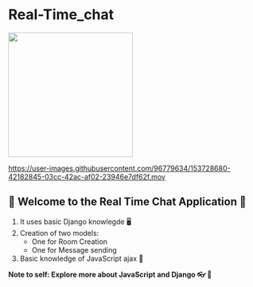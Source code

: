 # Real-Time_chat
<img src="https://c.tenor.com/34xrGiIR41oAAAAM/point-down.giff" width=250/>

https://user-images.githubusercontent.com/96779634/153728680-42182845-03cc-42ac-af02-23946e7df62f.mov
  


<h2> 👬 Welcome to the Real Time Chat Application 👭</h2>
<ol>
  <li> It uses basic Django knowlegde 🖥️ </li>
  <li> Creation of two models:
    <ul>
      <li> One for Room Creation  </li>
      <li> One for Message sending </li>
    </ul>
  <li> Basic knowledge of JavaScript ajax 🌳 </li>
  </ol>
  
 <b> Note to self: Explore more about JavaScript and Django 👓 🧐 </b>

